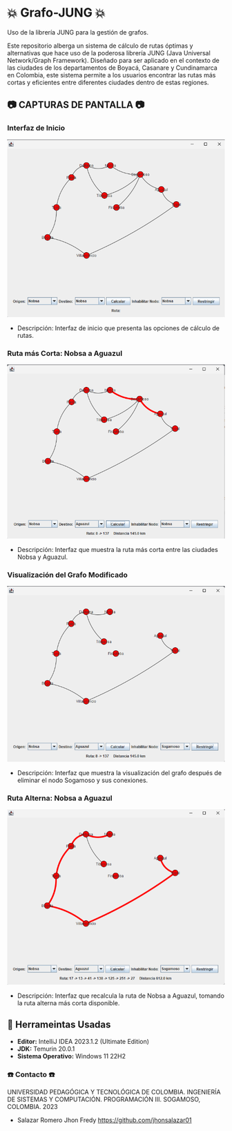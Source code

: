 # :boom: Grafo-JUNG :boom: 
Uso de la librería JUNG para la gestión de grafos.

Este repositorio alberga un sistema de cálculo de rutas óptimas y alternativas que hace uso de la poderosa librería JUNG (Java Universal Network/Graph Framework). Diseñado para ser aplicado en el contexto de las ciudades de los departamentos de Boyacá, Casanare y Cundinamarca en Colombia, este sistema permite a los usuarios encontrar las rutas más cortas y eficientes entre diferentes ciudades dentro de estas regiones.

## :camera: CAPTURAS DE PANTALLA :camera:

### Interfaz de Inicio

![Página de Inicio](https://github.com/jhonsalazar01/Grafo-JUNG/blob/main/Graf/Screen/IMG_01.png)
- Descripción: Interfaz de inicio que presenta las opciones de cálculo de rutas.

### Ruta más Corta: Nobsa a Aguazul

![Ruta más Corta](https://github.com/jhonsalazar01/Grafo-JUNG/blob/main/Graf/Screen/IMG_02.png)
- Descripción: Interfaz que muestra la ruta más corta entre las ciudades Nobsa y Aguazul.

### Visualización del Grafo Modificado

![Visualización del Grafo](https://github.com/jhonsalazar01/Grafo-JUNG/blob/main/Graf/Screen/IMG_03.png)
- Descripción: Interfaz que muestra la visualización del grafo después de eliminar el nodo Sogamoso y sus conexiones.

### Ruta Alterna: Nobsa a Aguazul

![Ruta Alterna](https://github.com/jhonsalazar01/Grafo-JUNG/blob/main/Graf/Screen/IMG_04.png)
- Descripción: Interfaz que recalcula la ruta de Nobsa a Aguazul, tomando la ruta alterna más corta disponible.

## :hammer: Herrameintas Usadas

- **Editor:** IntelliJ IDEA 2023.1.2 (Ultimate Edition)
- **JDK:** Temurin 20.0.1
- **Sistema Operativo:** Windows 11 22H2



### :telephone: Contacto :telephone:
UNIVERSIDAD PEDAGÓGICA Y TECNOLÓGICA DE COLOMBIA.
INGENIERÍA DE SISTEMAS Y COMPUTACIÓN.
PROGRAMACIÓN III.
SOGAMOSO, COLOMBIA.
2023

- Salazar Romero Jhon Fredy https://github.com/jhonsalazar01

